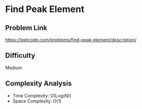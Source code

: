 # Find Peak Element

## Problem Link

https://leetcode.com/problems/find-peak-element/description/

## Difficulty

Medium

## Complexity Analysis

* Time Complexity: O(Log(N))
* Space Complexity: O(1)
